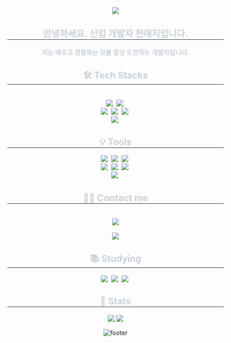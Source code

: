 <div align= "center">
    <img src="https://capsule-render.vercel.app/api?type=waving&color=0:ffbdd7,100:70ffee&height=180&text=Hello%20I'm%20CheonAeji&animation=&fontColor=ffffff&fontSize=60" />
    </div>
    <div align= "center"> 
    <h2 style="border-bottom: 1px solid #21262d; color: #c9d1d9;"> 안녕하세요. 신입 개발자 천애지입니다. </h2>  
    <div style="font-weight: 700; font-size: 15px; text-align: center; color: #c9d1d9;"> 저는 배우고 경험하는 것을 항상 도전하는 개발자입니다. </div> 
    </div>
    <div align= "center">
    <h2 style="border-bottom: 1px solid #21262d; color: #c9d1d9;"> 🛠️ Tech Stacks </h2> <br> 
      <div align="center">
  <img src="https://img.shields.io/badge/HTML-pink?style=for-the-badge&logo=html5&logoColor=white" />&nbsp
  <img src="https://img.shields.io/badge/CSS3-blue?&style=for-the-badge&logo=css3&logoColor=white" />&nbsp
</div>
<div align="center">
  <img src="https://img.shields.io/badge/C-yellow?style=for-the-badge&logo=c&logoColor=white" />&nbsp
  <img src="https://img.shields.io/badge/C%2B%2B-00599C?style=for-the-badge&logo=c%2B%2B&logoColor=white" />&nbsp
  <img src="https://img.shields.io/badge/C%23-239120?style=for-the-badge&logo=c-sharp&logoColor=white" />&nbsp
</div>
<div align="center">
  <img src="https://img.shields.io/badge/Java-ED8B00?style=for-the-badge&logo=openjdk&logoColor=white" />&nbsp
</div>
<div align= "center"> 
    <h2 style="border-bottom: 1px solid #21262d; color: #c9d1d9;"> 💡 Tools </h2> 
      <div align="center">
  <img src="https://img.shields.io/badge/git-F05033.svg?style=for-the-badge&logo=git&logoColor=white" />&nbsp
  <img src="https://img.shields.io/badge/github-181717.svg?style=for-the-badge&logo=github&logoColor=white" />&nbsp
  <img src="https://img.shields.io/badge/Unity-100000?style=for-the-badge&logo=unity&logoColor=white" />&nbsp
</div>

<div align="center">
  <img src="https://img.shields.io/badge/adobe%20photoshop-08253c.svg?style=for-the-badge&logo=adobe%20photoshop&logoColor=37abff" />&nbsp
  <img src="https://img.shields.io/badge/figma-F24E1E.svg?style=for-the-badge&logo=figma&logoColor=white" />&nbsp
  <img src="https://img.shields.io/badge/unrealengine-%23313131.svg?style=for-the-badge&logo=unrealengine&logoColor=white" />&nbsp
</div>

<div align="center">
  <img src="https://img.shields.io/badge/VSCode-2C2C32.svg?style=for-the-badge&logo=visual-studio-code&logoColor=22ABF3" />&nbsp
</div>
    </div>

<div align= "center">
    <h2 style="border-bottom: 1px solid #21262d; color: #c9d1d9;"> 🧑‍💻 Contact me </h2> <br> 
    <div align= "center"> <a href=mailto:a01091433085@gmail.com> <img src="https://img.shields.io/badge/Gmail-EA4335?style=plastic&logo=Gmail&logoColor=white&link=mailto:a01091433085@gmail.com"> </a>
          </div>  <br> 
    <div align= "center"> <a href="https://hits.seeyoufarm.com"> <img src="https://hits.seeyoufarm.com/api/count/incr/badge.svg?url=https%3A%2F%2Fgithub.com%2FCheonAeji%2F&count_bg=%23000000&title_bg=%23000000&icon=github.svg&icon_color=%23FFFFFF&title=GitHub&edge_flat=false"/></a>
       </div> 
    </div>
      <div align= "center"> 
    <h2 style="border-bottom: 1px solid #21262d; color: #c9d1d9;"> 📚 Studying </h2> 
     <div align="center">
  <img src="https://img.shields.io/badge/JavaScript-F7DF1E?style=for-the-badge&logo=JavaScript&logoColor=white" />&nbsp
  <img src="https://img.shields.io/badge/React-20232A?style=for-the-badge&logo=react&logoColor=61DAFB" />&nbsp
  <img src="https://img.shields.io/badge/Vue.js-35495E?style=for-the-badge&logo=vue.js&logoColor=4FC08D" />&nbsp
</div>
    <div align= "center"> 
    <h2 style="border-bottom: 1px solid #21262d; color: #c9d1d9;"> 🏅 Stats </h2> <div align= "center"> <img src="https://github-readme-stats.vercel.app/api?username=aejicheon&bg_color=180,00000000,00000000&title_color=ffffff&text_color=ffffff"
         /> <img src="https://github-readme-stats.vercel.app/api/top-langs/?username=aejicheon&layout=compact&bg_color=180,00000000,00000000&title_color=ffffff&text_color=ffffff"
           /> </div> 
    </div>

![footer](https://capsule-render.vercel.app/api?section=footer&type=waving&color=0:ffbdd7)
